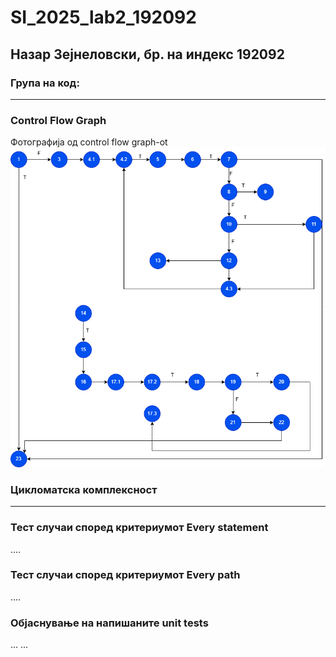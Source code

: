 # SI_2025_lab2_192092
## Назар Зејнеловски, бр. на индекс 192092
### Група на код:
---

### Control Flow Graph
Фотографија од control flow graph-ot
![Control Flow Graph за функцијата checkCart](SI_2025_lab2_192092_CFG.png)
### Цикломатска комплексност
---

### Тест случаи според критериумот Every statement
....

### Тест случаи според критериумот Every path
....

### Објаснување на напишаните unit tests
... ...
